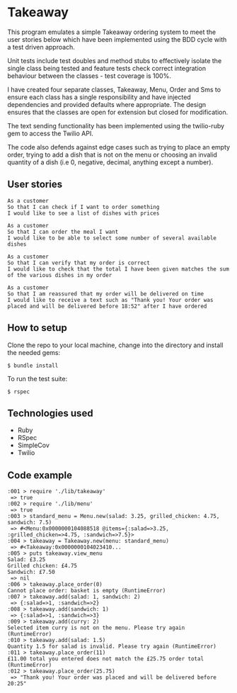# Takeaway

This program emulates a simple Takeaway ordering system to meet the user stories below which have been implemented using the BDD cycle with a test driven approach.

Unit tests include test doubles and method stubs to effectively isolate the single class being tested and feature tests check correct integration behaviour between the classes - test coverage is 100%.

I have created four separate classes, Takeaway, Menu, Order and Sms to ensure each class has a single responsibility and have injected dependencies and provided defaults where appropriate. The design ensures that the classes are open for extension but closed for modification.

The text sending functionality has been implemented using the twilio-ruby gem to access the Twilio API.

The code also defends against edge cases such as trying to place an empty order, trying to add a dish that is not on the menu or choosing an invalid quantity of a dish (i.e 0, negative, decimal, anything except a number).

## User stories
```
As a customer
So that I can check if I want to order something
I would like to see a list of dishes with prices

As a customer
So that I can order the meal I want
I would like to be able to select some number of several available dishes

As a customer
So that I can verify that my order is correct
I would like to check that the total I have been given matches the sum of the various dishes in my order

As a customer
So that I am reassured that my order will be delivered on time
I would like to receive a text such as "Thank you! Your order was placed and will be delivered before 18:52" after I have ordered
```

## How to setup

Clone the repo to your local machine, change into the directory and install the needed gems:
```
$ bundle install
```

To run the test suite:
```
$ rspec
```

## Technologies used
- Ruby
- RSpec
- SimpleCov
- Twilio

## Code example
```
:001 > require './lib/takeaway'
 => true
:002 > require './lib/menu'
 => true
:003 > standard_menu = Menu.new(salad: 3.25, grilled_chicken: 4.75, sandwich: 7.5)
 => #<Menu:0x0000000104088518 @items={:salad=>3.25, :grilled_chicken=>4.75, :sandwich=>7.5}>
:004 > takeaway = Takeaway.new(menu: standard_menu)
 => #<Takeaway:0x0000000104023410...
:005 > puts takeaway.view_menu
Salad: £3.25
Grilled chicken: £4.75
Sandwich: £7.50
 => nil
:006 > takeaway.place_order(0)
Cannot place order: basket is empty (RuntimeError)
:007 > takeaway.add(salad: 1, sandwich: 2)
 => {:salad=>1, :sandwich=>2}
:008 > takeaway.add(sandwich: 1)
 => {:salad=>1, :sandwich=>3}
:009 > takeaway.add(curry: 2)
Selected item curry is not on the menu. Please try again (RuntimeError)
:010 > takeaway.add(salad: 1.5)
Quantity 1.5 for salad is invalid. Please try again (RuntimeError)  
:011 > takeaway.place_order(11)
£11.00 total you entered does not match the £25.75 order total (RuntimeError)
:012 > takeaway.place_order(25.75)
 => "Thank you! Your order was placed and will be delivered before 20:25"
```
